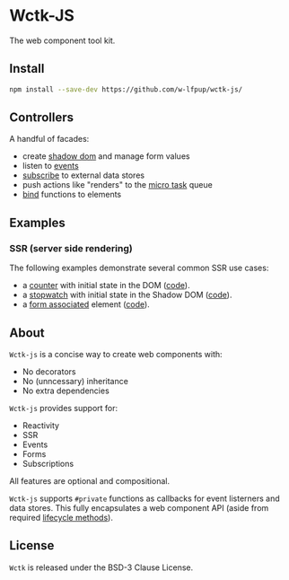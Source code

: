 # Wctk-JS

The web component tool kit.

## Install

```bash
npm install --save-dev https://github.com/w-lfpup/wctk-js/
```

## Controllers

A handful of facades:

- create [shadow dom](./docs/wc.md) and manage form values
- listen to [events](./docs/events.md)
- [subscribe](./docs/subscription.md) to external data stores
- push actions like "renders" to the [micro task](./docs/microtask.md) queue
- [bind](./docs/bind.md) functions to elements

## Examples

### SSR (server side rendering)

The following examples demonstrate several common SSR use cases:

- a [counter](https://w-lfpup.github.io/wctk-js/examples/counter/) with initial state in the DOM ([code](https://github.com/w-lfpup/wctk-js/tree/main/examples/counter/)).
- a [stopwatch](https://w-lfpup.github.io/wctk-js/examples/stopwatch/) with initial state in the Shadow DOM ([code](https://github.com/w-lfpup/wctk-js/tree/main/examples/stopwatch/)).
- a [form associated](https://w-lfpup.github.io/wctk-js/examples/form_associated/) element ([code](https://github.com/w-lfpup/wctk-js/tree/main/examples/form_associated/)).

## About

`Wctk-js` is a concise way to create web components with:

- No decorators
- No (unncessary) inheritance
- No extra dependencies

`Wctk-js` provides support for:

- Reactivity
- SSR
- Events
- Forms
- Subscriptions

All features are optional and compositional.

`Wctk-js` supports `#private` functions as callbacks for event listerners and data stores. This fully encapsulates a web component API (aside from required [lifecycle methods](https://developer.mozilla.org/en-US/docs/Web/API/Web_components/Using_custom_elements#custom_element_lifecycle_callbacks)).

## License

`Wctk` is released under the BSD-3 Clause License.
